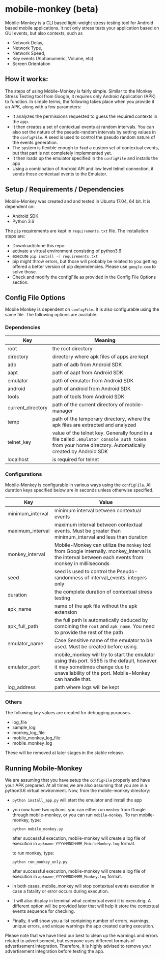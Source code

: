 # mobile-monkey (beta)
Mobile-Monkey is a CLI based light-weight stress testing tool for Android based mobile applications.
It not only stress tests your application based on GUI events, but also contexts, such as

- Network Delay,
- Network Type,
- Network Speed,
- Key events (Alphanumeric, Volume, etc)
- Screen Orientation

## How it works:
The steps of using Mobile-Monkey is fairly simple. Similar to the Monkey Stress Testing tool from Google, it requires only Android Application (APK) to function. In simple terms, the following takes place when you provide it an APK, along with a few parameters:

- It analyzes the permissions requested to guess the required contexts in the app.
- It then creates a set of contextual events at random intervals. You can also set the nature of the pseudo-random intervals by setting values in the `configFile`. A seed is used to control the pseudo random nature of the events generation.
- The system is flexible enough to `feed` a custom set of contextual events, but that part is not completely implemnented yet.
- It then loads up the emulator specified in the `configFile` and installs the app
- Using a combination of Android API and low level telnet connection, it sends those contextual events to the Emulator.

## Setup / Requirements / Dependencies

Mobile-Monkey was created and and tested in Ubuntu 17.04, 64 bit. It is dependent on:

- Android SDK
- Python 3.6

The `pip` requirements are kept in `requirements.txt` file. The installation steps are:

- Download/clone this repo
- activate a virtual environment consisting of python3.6
- execute `pip install -r requirements.txt`
- pip might throw errors, but those will probably be related to you getting offered a better version of pip dependencies. Please use `google.com`  to solve those.
- Check and modify the configFile as provided in the Config File Options section.

## Config File Options
Mobile Monkey is dependent on `configFile`. It is also configurable using the same file. The following options are available:

### Dependencies

|Key | Meaning|
| --  | -- |
| root | the root directory |
| directory | directory where apk files of apps are kept |
| adb | path of adb from Android SDK |
| aapt | path of aapt from Android SDK |
| emulator | path of emulator from Android SDK |
| android | path of android from Android SDK |
| tools |  path of tools from Android SDK|
| current_directory | path of the current directory of mobile-manager |
| temp | path of the temporary directory, where the apk files are extracted and analyzed |
| telnet_key | value of the telnet key. Generally found in a file called `.emulator_console_auth_token` from your home directory. Automatically created by Android SDK |
| localhost | is required for telnet |

### Configurations

Mobile-Monkey is configurable in various ways using the `configFile`. All duration keys specified below are in seconds unless otherwise specified.

| Key | Value |
| -- | -- |
| minimum_interval | minimum interval between contextual events |
| maximum_interval | maximum interval between contextual events. Must be greater than minimum_interval and less than duration |
| monkey_interval | Mobile-Monkey can utilize the `monkey` tool from Google internally. monkey_interval is the interval between each events from monkey in millilseconds |
| seed | seed is used to control the Pseudo-randomness of interval_events. integers only |
| duration | the complete duration of contextual stress testing |
| apk_name | name of the apk file without the apk extension |
| apk_full_path | the full path is automatically deduced by combining the `root` and `apk_name`. You need to provide the rest of the path |
| emulator_name | Case Sensitive name of the emulator to be used. Must be created before using. |
| emulator_port | mobile_monkey will try to start the emulator using this port. 5555 is the default, however it may sometimes change due to unavailability of the port. Mobile-Monkey can handle that. |
| log_address | path where logs will be kept |

### Others

The following key values are created for debugging purposes.
 - log_file
 - sample_log
 - monkey_log_file
 - mobile_monkey_log_file
 - mobile_monkey_log

These will be removed at later stages in the stable release.

## Running Mobile-Monkey
We are assuming that you have setup the `configFile` properly and have your APK prepared. At all times,we are also assuming that you are in a python3.6 virtual environment. Now, from the mobile-monkey directory:

- `python install_app.py` will start the emulator and install the app
- you now have two options. you can either run `monkey` from Google through mobile-monkey, or you can run `mobile-monkey`.
    To run mobile-monkey, type:

    ```python mobile_monkey.py```

    after successful execution, mobile-monkey will create a log file of execution in `apkname_YYYYMMDDHHMM_MobileMonkey.log` format.

    to run monkey, type:

    ```python run_monkey_only.py```

    after successful execution, mobile-monkey will create a log file of execution in `apkname_YYYYMMDDHHMM_Monkey.log` format.
- in both cases, mobile_monkey will stop contextual events execution in case a fatality or error occurs during execution.
- It will also display in terminal what contextual event it is executing. A different option will be provided later that will help it store the contextual events sequence for checking.
- Finally, it will show you a list containing number  of errors, warnings, unique errors, and unique warnings the app created during execution.


Please note that we have tried our best to clean up the warnings and errors related to advertisement, but everyone uses different formats of advertisement integration. Therefore, it is highly advised to remove your advertisement integration before testing the app.